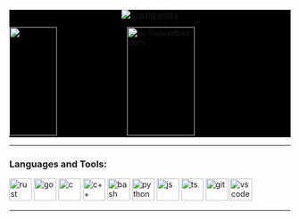 <div style="background-color: black;">
    <p align="center">
        <a href="https://git.io/typing-svg"><img src="https://readme-typing-svg.demolab.com?font=VT323&size=22&duration=3500&pause=1000&color=00CF0C&background=000000&center=true&vCenter=true&width=435&lines=Welcome+to+my+GitHub+repository;Thanks+for+visiting;Feel+free+to+look+around+and+check+some+repos;I've+been+trying+to+make+this+more+interesting;It+took+a+long+time;More+than+you+think" alt="Typing entity" /></a>
    </p>
    <img width="41%" height="195px" src="https://github-readme-stats.vercel.app/api/top-langs/?username=0xdeadbad&layout=compact&hide_border=true&title_color=00cf0c&text_color=00cf0c&bg_color=000000" />
    <img width="49%" height="195px" src="https://github-readme-stats.vercel.app/api?username=0xdeadbad&show_icons=true&count_private=true&hide_border=true&title_color=00cf0c&icon_color=00cf0c&text_color=00cf0c&bg_color=000000" alt="Le 0xdeadbad stats" />
</div>

---

<h3 align="left">Languages and Tools:</h3>
<p align="left">
    <a href="https://www.rust-lang.org/" target="_blank" rel="noreferrer"><img src="https://raw.githubusercontent.com/yurijserrano/Github-Profile-Readme-Logos/042e36c55d4d757621dedc4f03108213fbb57ec4/programming%20languages/rust.svg" alt="rust" width="40" height="40"/></a>
    <a href="https://go.dev/" target="_blank" rel="noreferrer"><img src="https://raw.githubusercontent.com/yurijserrano/Github-Profile-Readme-Logos/042e36c55d4d757621dedc4f03108213fbb57ec4/programming%20languages/go.svg" alt="go" width="40" height="40"/></a>
    <a href="#" target="_blank" rel="noreferrer"><img src="https://raw.githubusercontent.com/yurijserrano/Github-Profile-Readme-Logos/042e36c55d4d757621dedc4f03108213fbb57ec4/programming%20languages/c.svg" alt="c" width="40" height="40"/></a>
    <a href="#" target="_blank" rel="noreferrer"><img src="https://raw.githubusercontent.com/yurijserrano/Github-Profile-Readme-Logos/042e36c55d4d757621dedc4f03108213fbb57ec4/programming%20languages/c%2B%2B.svg" alt="c++" width="40" height="40"/></a>
    <a href="#" target="_blank" rel="noreferrer"><img src="https://raw.githubusercontent.com/yurijserrano/Github-Profile-Readme-Logos/042e36c55d4d757621dedc4f03108213fbb57ec4/programming%20languages/bash.svg" alt="bash" width="40" height="40"/></a>
    <a href="https://www.python.org/" target="_blank" rel="noreferrer"><img src="https://raw.githubusercontent.com/yurijserrano/Github-Profile-Readme-Logos/042e36c55d4d757621dedc4f03108213fbb57ec4/programming%20languages/python.svg" alt="python" width="40" height="40"/></a>
    <a href="#" target="_blank" rel="noreferrer"><img src="https://raw.githubusercontent.com/yurijserrano/Github-Profile-Readme-Logos/042e36c55d4d757621dedc4f03108213fbb57ec4/programming%20languages/javascript.svg" alt="js" width="40" height="40"/></a>
    <a href="#" target="_blank" rel="noreferrer"><img src="https://raw.githubusercontent.com/yurijserrano/Github-Profile-Readme-Logos/042e36c55d4d757621dedc4f03108213fbb57ec4/programming%20languages/typescript.svg" alt="ts" width="40" height="40"/></a>
    <a href="#" target="_blank" rel="noreferrer"><img src="https://raw.githubusercontent.com/yurijserrano/Github-Profile-Readme-Logos/042e36c55d4d757621dedc4f03108213fbb57ec4/others/git.svg" alt="git" width="40" height="40"/></a>
    <a href="#" target="_blank" rel="noreferrer"><img src="https://raw.githubusercontent.com/yurijserrano/Github-Profile-Readme-Logos/042e36c55d4d757621dedc4f03108213fbb57ec4/text%20editors/vscode.svg" alt="vscode" width="40" height="40"/></a>
</p>

---